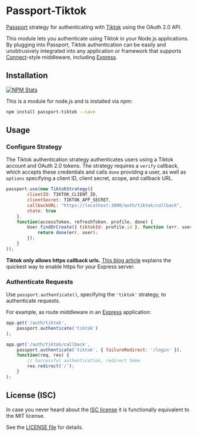 # Passport-Tiktok

[Passport](https://github.com/jaredhanson/passport) strategy for authenticating with [Tiktok](https://www.tiktok.com) using the OAuth 2.0 API.

This module lets you authenticate using Tiktok in your Node.js applications. By plugging into Passport, Tiktok authentication can be easily and unobtrusively integrated into any application or framework that supports [Connect](http://www.senchalabs.org/connect/)-style middleware, including [Express](http://expressjs.com/).

## Installation

[![NPM Stats](https://nodei.co/npm/passport-tiktok.png?downloads=true)](https://npmjs.org/package/passport-tiktok)

This is a module for node.js and is installed via npm:

``` bash
npm install passport-tiktok --save
```

## Usage

### Configure Strategy

The Tiktok authentication strategy authenticates users using a Tiktok account and OAuth 2.0 tokens. The strategy requires a `verify` callback, which accepts these credentials and calls `done` providing a user, as well as `options` specifying a client ID, client secret, scope, and callback URL.

``` js
passport.use(new TiktokStrategy({
        clientID: TIKTOK_CLIENT_ID,
        clientSecret: TIKTOK_APP_SECRET,
        callbackURL: "https://localhost:3000/auth/tiktok/callback",
        state: true
    },
    function(accessToken, refreshToken, profile, done) {
        User.findOrCreate({ tiktokId: profile.id }, function (err, user) {
            return done(err, user);
        });
    }
));
```

**Tiktok only allows https callback urls.** [This blog article](http://blog.mgechev.com/2014/02/19/create-https-tls-ssl-application-with-express-nodejs/) explains the quickest way to enable https for your Express server.

### Authenticate Requests

Use `passport.authenticate()`, specifying the `'tiktok'` strategy, to authenticate requests.

For example, as route middleware in an [Express](http://expressjs.com/) application:

``` js
app.get('/auth/tiktok',
    passport.authenticate('tiktok')
);

app.get('/auth/tiktok/callback', 
    passport.authenticate('tiktok', { failureRedirect: '/login' }),
    function(req, res) {
        // Successful authentication, redirect home.
        res.redirect('/');
    }
);
```

## License (ISC)

In case you never heard about the [ISC license](http://en.wikipedia.org/wiki/ISC_license) it is functionally equivalent to the MIT license.

See the [LICENSE file](LICENSE) for details.
